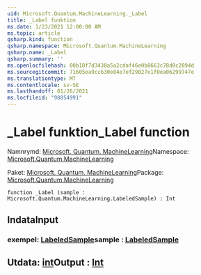 ```yaml
---
uid: Microsoft.Quantum.MachineLearning._Label
title: _Label funktion
ms.date: 1/23/2021 12:00:00 AM
ms.topic: article
qsharp.kind: function
qsharp.namespace: Microsoft.Quantum.MachineLearning
qsharp.name: _Label
qsharp.summary: ''
ms.openlocfilehash: 00b18f7d3438a5a2cdaf46e0b8663c78d0c2894d
ms.sourcegitcommit: 71605ea9cc630e84e7ef29027e1f0ea06299747e
ms.translationtype: MT
ms.contentlocale: sv-SE
ms.lasthandoff: 01/26/2021
ms.locfileid: "98854991"
---
```

# <a name="_label-function"></a><span data-ttu-id="9a6fa-102">_Label funktion</span><span class="sxs-lookup"><span data-stu-id="9a6fa-102">_Label function</span></span>

<span data-ttu-id="9a6fa-103">Namnrymd: [Microsoft. Quantum. MachineLearning](xref:Microsoft.Quantum.MachineLearning)</span><span class="sxs-lookup"><span data-stu-id="9a6fa-103">Namespace: [Microsoft.Quantum.MachineLearning](xref:Microsoft.Quantum.MachineLearning)</span></span>

<span data-ttu-id="9a6fa-104">Paket: [Microsoft. Quantum. MachineLearning](https://nuget.org/packages/Microsoft.Quantum.MachineLearning)</span><span class="sxs-lookup"><span data-stu-id="9a6fa-104">Package: [Microsoft.Quantum.MachineLearning](https://nuget.org/packages/Microsoft.Quantum.MachineLearning)</span></span>




```qsharp
function _Label (sample : Microsoft.Quantum.MachineLearning.LabeledSample) : Int
```


## <a name="input"></a><span data-ttu-id="9a6fa-105">Indata</span><span class="sxs-lookup"><span data-stu-id="9a6fa-105">Input</span></span>

### <a name="sample--labeledsample"></a><span data-ttu-id="9a6fa-106">exempel: [LabeledSample](xref:Microsoft.Quantum.MachineLearning.LabeledSample)</span><span class="sxs-lookup"><span data-stu-id="9a6fa-106">sample : [LabeledSample](xref:Microsoft.Quantum.MachineLearning.LabeledSample)</span></span>





## <a name="output--int"></a><span data-ttu-id="9a6fa-107">Utdata: [int](xref:microsoft.quantum.lang-ref.int)</span><span class="sxs-lookup"><span data-stu-id="9a6fa-107">Output : [Int](xref:microsoft.quantum.lang-ref.int)</span></span>

